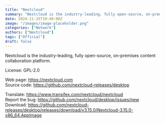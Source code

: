 ```yaml
---
title: "Nextcloud"
summary: "Nextcloud is the industry-leading, fully open-source, on-premises content collaboration platform."
date: 2024-11-25T19:49:00Z
image: "/images/image-placeholder.png"
categories: ["Network"]
authors: ["Nextcloud"]
tags: ["Official"]
draft: false
---
```


Nextcloud is the industry-leading, fully open-source, on-premises content collaboration platform.

License: GPL-2.0

Web page: <https://nextcloud.com>  
Source code: <https://github.com/nextcloud-releases/desktop>

Translate: <https://www.transifex.com/nextcloud/nextcloud>  
Report the bug: <https://github.com/nextcloud/desktop/issues/new>  
Download: <https://github.com/nextcloud-releases/desktop/releases/download/v3.15.0/Nextcloud-3.15.0-x86_64.AppImage>
